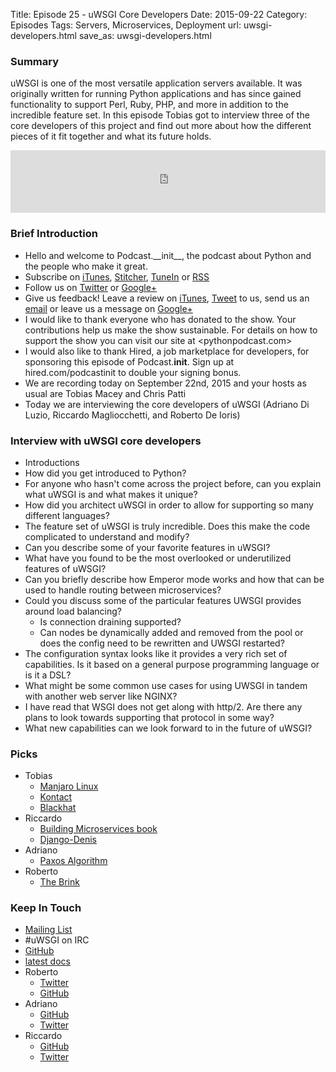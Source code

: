 Title: Episode 25 - uWSGI Core Developers
Date: 2015-09-22
Category: Episodes
Tags: Servers, Microservices, Deployment
url: uwsgi-developers.html
save_as: uwsgi-developers.html

### Summary
uWSGI is one of the most versatile application servers available. It was originally written for running Python applications and has since gained functionality to support Perl, Ruby, PHP, and more in addition to the incredible feature set. In this episode Tobias got to interview three of the core developers of this project and find out more about how the different pieces of it fit together and what its future holds.

<iframe id="audio_iframe" src="http://www.podbean.com/media/player/8gaby-593157?from=yiiadmin&skin=103&postId=5845335&download=1&share=1&fonts=Helvetica&auto=0" height="100" width="100%" frameborder="0" scrolling="no" data-name="pb-iframe-player"></iframe>

### Brief Introduction
- Hello and welcome to Podcast.\_\_init\_\_, the podcast about Python and the people who make it great.
- Subscribe on [iTunes](https://itunes.apple.com/us/podcast/podcast.-init/id981834425?mt=2&uo=6&at=&ct=), [Stitcher](http://www.stitcher.com/s?fid=64838&refid=stpr), [TuneIn](http://tunein.com/embed/follow/p726240/#) or [RSS](http://podcastinit.podbean.com/feed/)
- Follow us on [Twitter](https://twitter.com/Podcast__init__) or [Google+](https://plus.google.com/+Podcastinit-the-python-podcast)
- Give us feedback! Leave a review on [iTunes](https://itunes.apple.com/us/podcast/podcast.-init/id981834425?mt=2&uo=6&at=&ct=), [Tweet](https://twitter.com/Podcast__init__) to us, send us an [email](mailto:hosts@podcastinit.com) or leave us a message on [Google+](https://plus.google.com/+Podcastinit-the-python-podcast)
- I would like to thank everyone who has donated to the show. Your contributions help us make the show sustainable. For details on how to support the show you can visit our site at <pythonpodcast.com>
- I would also like to thank Hired, a job marketplace for developers, for sponsoring this episode of Podcast.__init__. Sign up at hired.com/podcastinit to double your signing bonus.
- We are recording today on September 22nd, 2015 and your hosts as usual are Tobias Macey and Chris Patti
- Today we are interviewing the core developers of uWSGI (Adriano Di Luzio, Riccardo Magliocchetti, and Roberto De Ioris)

### Interview with uWSGI core developers
- Introductions
- How did you get introduced to Python?
- For anyone who hasn't come across the project before, can you explain what uWSGI is and what makes it unique?
- How did you architect uWSGI in order to allow for supporting so many different languages?
- The feature set of uWSGI is truly incredible. Does this make the code complicated to understand and modify?
- Can you describe some of your favorite features in uWSGI?
- What have you found to be the most overlooked or underutilized features of uWSGI?
- Can you briefly describe how Emperor mode works and how that can be used to handle routing between microservices?
- Could you discuss some of the particular features UWSGI provides around load balancing?
    - Is connection draining supported?
    - Can nodes be dynamically added and removed from the pool or does the config need to be rewritten and UWSGI restarted?
- The configuration syntax looks like it provides a very rich set of capabilities. Is it based on a general purpose programming language or is it a DSL?
- What might be some common use cases for using UWSGI in tandem with another web server like NGINX?
- I have read that WSGI does not get along with http/2. Are there any plans to look towards supporting that protocol in some way?
- What new capabilities can we look forward to in the future of uWSGI?

### Picks
- Tobias
    - [Manjaro Linux](https://manjaro.github.io/)
    - [Kontact](https://www.kde.org/applications/office/kontact/)
    - [Blackhat](http://amzn.to/1Fs2pvl)
- Riccardo
    - [Building Microservices book](http://www.jdoqocy.com/p1115tenkem19A729B71334823BA13652977A99222?url=http%3A%2F%2Fshop.oreilly.com%2Fproduct%2F0636920033158.do%3Fcmp%3Daf-prog-books-videos-product_cj_9781491950357_%2525zp&cjsku=0636920033158)
    - [Django-Denis](https://github.com/xrmx/django-denis)
- Adriano
    - [Paxos Algorithm](http://research.microsoft.com/en-us/um/people/lamport/pubs/lamport-paxos.pdf)
- Roberto
    - [The Brink](https://en.wikipedia.org/wiki/The_Brink)

### Keep In Touch
- [Mailing List](http://lists.unbit.it/cgi-bin/mailman/listinfo/uwsgi)
- #uWSGI on IRC
- [GitHub](https://github.com/unbit/uwsgi)
- [latest docs](http://uwsgi-docs.readthedocs.org/en/latest/)
- Roberto
    - [Twitter](https://twitter.com/unbit)
    - [GitHub](https://github.com/unbit/)
- Adriano
    - [GitHub](https://github.com/aldur/)
    - [Twitter](https://twitter.com/AdrianoDiLuzio)
- Riccardo
    - [GitHub](https://github.com/xrmx)
    - [Twitter](https://twitter.com/rmistaken)
